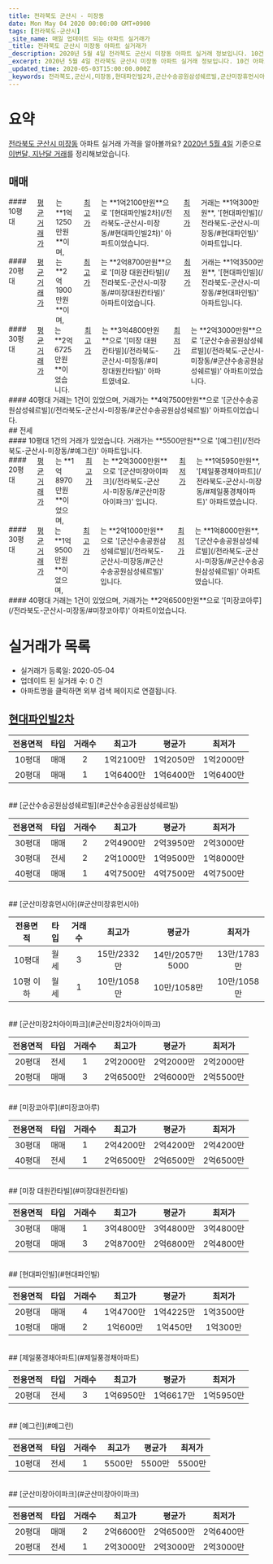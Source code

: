 ```yaml
---
title: 전라북도 군산시 - 미장동
date: Mon May 04 2020 00:00:00 GMT+0900
tags: [전라북도-군산시]
_site_name: 매일 업데이트 되는 아파트 실거래가
_title: 전라북도 군산시 미장동 아파트 실거래가
_description: 2020년 5월 4일 전라북도 군산시 미장동 아파트 실거래 정보입니다. 10건 아파트 정보가 있습니다.
_excerpt: 2020년 5월 4일 전라북도 군산시 미장동 아파트 실거래 정보입니다. 10건 아파트 정보가 있습니다.
_updated_time: 2020-05-03T15:00:00.000Z
_keywords: 전라북도,군산시,미장동,현대파인빌2차,군산수송공원삼성쉐르빌,군산미장휴먼시아,군산미장2차아이파크,미장코아루,미장 대원칸타빌,현대파인빌,제일풍경채아파트,예그린,군산미장아이파크
---
```





# 요약
<ins>전라북도 군산시 미장동</ins> 아파트 실거래 가격을 알아볼까요? <ins>2020년 5월 4일</ins> 기준으로 <ins>이번달, 지난달 거래</ins>를 정리해보았습니다.

## 매매
<div class="container">
<div class="six columns" markdown="1">
#### 10평대
<ins>평균 거래가</ins>는 **1억1250만원**이며, <ins>최고가</ins>는 **1억2100만원**으로 '[현대파인빌2차](/전라북도-군산시-미장동/#현대파인빌2차)' 아파트이었습니다. <ins>최저가</ins> 거래는 **1억300만원**, '[현대파인빌](/전라북도-군산시-미장동/#현대파인빌)' 아파트입니다.
</div>
<div class="six columns" markdown="1">
#### 20평대
<ins>평균 거래가</ins>는 **2억1900만원**이며, <ins>최고가</ins>는 **2억8700만원**으로 '[미장 대원칸타빌](/전라북도-군산시-미장동/#미장대원칸타빌)' 아파트이었습니다. <ins>최저가</ins> 거래는 **1억3500만원**, '[현대파인빌](/전라북도-군산시-미장동/#현대파인빌)' 아파트입니다.
</div>
</div>
<div class="container">
<div class="six columns" markdown="1">
#### 30평대
<ins>평균 거래가</ins>는 **2억6725만원**이었습니다. <ins>최고가</ins>는 **3억4800만원**으로 '[미장 대원칸타빌](/전라북도-군산시-미장동/#미장대원칸타빌)' 아파트였네요. <ins>최저가</ins>는 **2억3000만원**으로 '[군산수송공원삼성쉐르빌](/전라북도-군산시-미장동/#군산수송공원삼성쉐르빌)' 아파트이었습니다.
</div>
<div class="six columns" markdown="1">
#### 40평대
거래는 1건이 있었으며, 거래가는 **4억7500만원**으로 '[군산수송공원삼성쉐르빌](/전라북도-군산시-미장동/#군산수송공원삼성쉐르빌)' 아파트이었습니다.
</div>
</div>
## 전세
<div class="container">
<div class="six columns" markdown="1">
#### 10평대
1건의 거래가 있었습니다. 거래가는 **5500만원**으로 '[예그린](/전라북도-군산시-미장동/#예그린)' 아파트입니다.
</div>
<div class="six columns" markdown="1">
#### 20평대
<ins>평균 거래가</ins>는 **1억8970만원**이었으며, <ins>최고가</ins>는 **2억3000만원**으로 '[군산미장아이파크](/전라북도-군산시-미장동/#군산미장아이파크)' 입니다. <ins>최저가</ins>는 **1억5950만원**, '[제일풍경채아파트](/전라북도-군산시-미장동/#제일풍경채아파트)' 아파트였습니다.
</div>
</div>
<div class="container">
<div class="six columns" markdown="1">
#### 30평대
<ins>평균 거래가</ins>는 **1억9500만원**이었으며, <ins>최고가</ins>는 **2억1000만원**으로 '[군산수송공원삼성쉐르빌](/전라북도-군산시-미장동/#군산수송공원삼성쉐르빌)' 입니다. <ins>최저가</ins>는 **1억8000만원**, '[군산수송공원삼성쉐르빌](/전라북도-군산시-미장동/#군산수송공원삼성쉐르빌)' 아파트였습니다.
</div>
<div class="six columns" markdown="1">
#### 40평대
거래는 1건이 있었으며, 거래가는 **2억6500만원**으로 '[미장코아루](/전라북도-군산시-미장동/#미장코아루)' 아파트이었습니다.
</div>
</div>



# 실거래가 목록
- 실거래가 등록일: 2020-05-04
- 업데이트 된 실거래 수: 0 건
- 아파트명을 클릭하면 외부 검색 페이지로 연결됩니다.

## [현대파인빌2차](#현대파인빌2차)

|전용면적|타입|거래수|최고가|평균가|최저가|
|:---:|:---:|:---:|:---:|:---:|:---:|
|10평대|<span class="deal-type-1">매매</span>|2|1억2100만|1억2050만|1억2000만|
|20평대|<span class="deal-type-1">매매</span>|1|1억6400만|1억6400만|1억6400만|

<br/>
## [군산수송공원삼성쉐르빌](#군산수송공원삼성쉐르빌)

|전용면적|타입|거래수|최고가|평균가|최저가|
|:---:|:---:|:---:|:---:|:---:|:---:|
|30평대|<span class="deal-type-1">매매</span>|2|2억4900만|2억3950만|2억3000만|
|30평대|<span class="deal-type-2">전세</span>|2|2억1000만|1억9500만|1억8000만|
|40평대|<span class="deal-type-1">매매</span>|1|4억7500만|4억7500만|4억7500만|

<br/>
## [군산미장휴먼시아](#군산미장휴먼시아)

|전용면적|타입|거래수|최고가|평균가|최저가|
|:---:|:---:|:---:|:---:|:---:|:---:|
|10평대|<span class="deal-type-3">월세</span>|3|15만/2332만|14만/2057만5000|13만/1783만|
|10평 이하|<span class="deal-type-3">월세</span>|1|10만/1058만|10만/1058만|10만/1058만|

<br/>
## [군산미장2차아이파크](#군산미장2차아이파크)

|전용면적|타입|거래수|최고가|평균가|최저가|
|:---:|:---:|:---:|:---:|:---:|:---:|
|20평대|<span class="deal-type-2">전세</span>|1|2억2000만|2억2000만|2억2000만|
|20평대|<span class="deal-type-1">매매</span>|3|2억6500만|2억6000만|2억5500만|

<br/>
## [미장코아루](#미장코아루)

|전용면적|타입|거래수|최고가|평균가|최저가|
|:---:|:---:|:---:|:---:|:---:|:---:|
|30평대|<span class="deal-type-1">매매</span>|1|2억4200만|2억4200만|2억4200만|
|40평대|<span class="deal-type-2">전세</span>|1|2억6500만|2억6500만|2억6500만|

<br/>
## [미장 대원칸타빌](#미장대원칸타빌)

|전용면적|타입|거래수|최고가|평균가|최저가|
|:---:|:---:|:---:|:---:|:---:|:---:|
|30평대|<span class="deal-type-1">매매</span>|1|3억4800만|3억4800만|3억4800만|
|20평대|<span class="deal-type-1">매매</span>|3|2억8700만|2억6800만|2억4800만|

<br/>
## [현대파인빌](#현대파인빌)

|전용면적|타입|거래수|최고가|평균가|최저가|
|:---:|:---:|:---:|:---:|:---:|:---:|
|20평대|<span class="deal-type-1">매매</span>|4|1억4700만|1억4225만|1억3500만|
|10평대|<span class="deal-type-1">매매</span>|2|1억600만|1억450만|1억300만|

<br/>
## [제일풍경채아파트](#제일풍경채아파트)

|전용면적|타입|거래수|최고가|평균가|최저가|
|:---:|:---:|:---:|:---:|:---:|:---:|
|20평대|<span class="deal-type-2">전세</span>|3|1억6950만|1억6617만|1억5950만|

<br/>
## [예그린](#예그린)

|전용면적|타입|거래수|최고가|평균가|최저가|
|:---:|:---:|:---:|:---:|:---:|:---:|
|10평대|<span class="deal-type-2">전세</span>|1|5500만|5500만|5500만|

<br/>
## [군산미장아이파크](#군산미장아이파크)

|전용면적|타입|거래수|최고가|평균가|최저가|
|:---:|:---:|:---:|:---:|:---:|:---:|
|20평대|<span class="deal-type-1">매매</span>|2|2억6600만|2억6500만|2억6400만|
|20평대|<span class="deal-type-2">전세</span>|1|2억3000만|2억3000만|2억3000만|

<br/>



